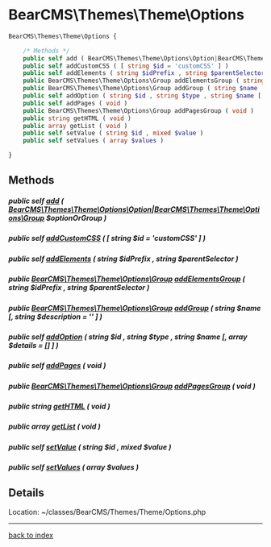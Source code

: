 # BearCMS\Themes\Theme\Options

```php
BearCMS\Themes\Theme\Options {

	/* Methods */
	public self add ( BearCMS\Themes\Theme\Options\Option|BearCMS\Themes\Theme\Options\Group $optionOrGroup )
	public self addCustomCSS ( [ string $id = 'customCSS' ] )
	public self addElements ( string $idPrefix , string $parentSelector )
	public BearCMS\Themes\Theme\Options\Group addElementsGroup ( string $idPrefix , string $parentSelector )
	public BearCMS\Themes\Theme\Options\Group addGroup ( string $name [, string $description = '' ] )
	public self addOption ( string $id , string $type , string $name [, array $details = [] ] )
	public self addPages ( void )
	public BearCMS\Themes\Theme\Options\Group addPagesGroup ( void )
	public string getHTML ( void )
	public array getList ( void )
	public self setValue ( string $id , mixed $value )
	public self setValues ( array $values )

}
```

## Methods

##### public self [add](bearcms.themes.theme.options.add.method.md) ( [BearCMS\Themes\Theme\Options\Option](bearcms.themes.theme.options.option.class.md)|[BearCMS\Themes\Theme\Options\Group](bearcms.themes.theme.options.group.class.md) $optionOrGroup )

##### public self [addCustomCSS](bearcms.themes.theme.options.addcustomcss.method.md) ( [ string $id = 'customCSS' ] )

##### public self [addElements](bearcms.themes.theme.options.addelements.method.md) ( string $idPrefix , string $parentSelector )

##### public [BearCMS\Themes\Theme\Options\Group](bearcms.themes.theme.options.group.class.md) [addElementsGroup](bearcms.themes.theme.options.addelementsgroup.method.md) ( string $idPrefix , string $parentSelector )

##### public [BearCMS\Themes\Theme\Options\Group](bearcms.themes.theme.options.group.class.md) [addGroup](bearcms.themes.theme.options.addgroup.method.md) ( string $name [, string $description = '' ] )

##### public self [addOption](bearcms.themes.theme.options.addoption.method.md) ( string $id , string $type , string $name [, array $details = [] ] )

##### public self [addPages](bearcms.themes.theme.options.addpages.method.md) ( void )

##### public [BearCMS\Themes\Theme\Options\Group](bearcms.themes.theme.options.group.class.md) [addPagesGroup](bearcms.themes.theme.options.addpagesgroup.method.md) ( void )

##### public string [getHTML](bearcms.themes.theme.options.gethtml.method.md) ( void )

##### public array [getList](bearcms.themes.theme.options.getlist.method.md) ( void )

##### public self [setValue](bearcms.themes.theme.options.setvalue.method.md) ( string $id , mixed $value )

##### public self [setValues](bearcms.themes.theme.options.setvalues.method.md) ( array $values )

## Details

Location: ~/classes/BearCMS/Themes/Theme/Options.php

---

[back to index](index.md)

